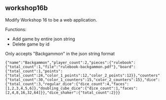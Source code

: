 ## workshop16b

Modify Workshop 16 to be a web application.

Functions:
- Add game by entire json string
- Delete game by id

Only accepts "Backgammon" in the json string format
```
{"name":"Backgammon","player_count":2,"pieces":{"rulebook":{"total_count":1,"file":"rulebook-backgammon.pdf"},"board":{"total_count":1,"points":{"total_count":24,"color_1_points":12,"color_2_points":12}},"counters":{"total_count":30,"color_1_counters":15,"color_2_counters":15},"dice":{"total_count":3,"regular_dice":{"dice_count":4,"faces":[1,2,3,4,5,6]},"doubling_cube_dice":{"dice_count":1,"faces":[2,4,8,16,32,64]}},"dice_shaker":{"total_count":2}}}
```
